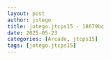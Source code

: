 ```yaml
---
layout: post
author: jotego
title: jotego.jtcps15 - 18679bc
date: 2025-05-23
categories: [Arcade, jtcps15]
tags: [jotego.jtcps15]
---
```


